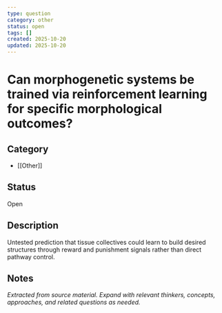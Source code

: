 ```yaml
---
type: question
category: other
status: open
tags: []
created: 2025-10-20
updated: 2025-10-20
---
```


# Can morphogenetic systems be trained via reinforcement learning for specific morphological outcomes?

## Category

- [[Other]]

## Status

Open

## Description

Untested prediction that tissue collectives could learn to build desired structures through reward and punishment signals rather than direct pathway control.

## Notes

*Extracted from source material. Expand with relevant thinkers, concepts, approaches, and related questions as needed.*
